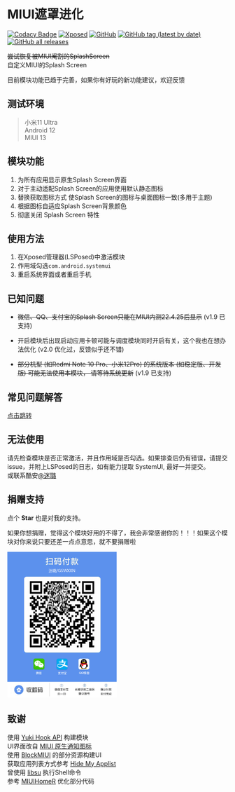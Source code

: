 # MIUI遮罩进化

[![Codacy Badge](https://api.codacy.com/project/badge/Grade/ffbf5a0bdf954416a2e1d4347b1ea797)](https://app.codacy.com/gh/GSWXXN/RestoreSplashScreen?utm_source=github.com&utm_medium=referral&utm_content=GSWXXN/RestoreSplashScreen&utm_campaign=Badge_Grade)
[![Xposed](https://img.shields.io/badge/-Xposed-green?style=flat&logo=Android&logoColor=white)](https://github.com/Xposed-Modules-Repo/com.gswxxn.restoresplashscreen/)
[![GitHub](https://img.shields.io/github/license/GSWXXN/RestoreSplashScreen)](https://github.com/GSWXXN/RestoreSplashScreen/blob/master/LICENSE)
[![GitHub tag (latest by date)](https://img.shields.io/github/v/tag/GSWXXN/RestoreSplashScreen?label=version)](https://github.com/Xposed-Modules-Repo/com.gswxxn.restoresplashscreen/releases)
[![GitHub all releases](https://img.shields.io/github/downloads/Xposed-Modules-Repo/com.gswxxn.restoresplashscreen/total?label=Downloads)](https://github.com/Xposed-Modules-Repo/com.gswxxn.restoresplashscreen/releases)

~~尝试恢复被MIUI阉割的SplashScreen~~  
自定义MIUI的Splash Screen

目前模块功能已趋于完善，如果你有好玩的新功能建议，欢迎反馈

## 测试环境

> 小米11 Ultra  
> Android 12  
> MIUI 13

## 模块功能

1. 为所有应用显示原生Splash Screen界面
2. 对于主动适配Splash Screen的应用使用默认静态图标
3. 替换获取图标方式 使Splash Screen的图标与桌面图标一致(多用于主题)
4. 根据图标自适应Splash Screen背景颜色
5. 彻底关闭 Splash Screen 特性

## 使用方法

1. 在Xposed管理器(LSPosed)中激活模块
2. 作用域勾选`com.android.systemui`
3. 重启系统界面或者重启手机

## 已知问题

- ~~微信、QQ、支付宝的Splash Screen只能在MIUI内测22.4.25后显示~~ (v1.9 已支持)

- 开启模块后出现启动应用卡顿可能与调度模块同时开启有关，这个我也在想办法优化 (v2.0 优化过，反馈似乎还不错)

- ~~部分机型 (如Redmi Note 10 Pro、小米12Pro) 的系统版本 (如稳定版、开发版) 可能无法使用本模块，
请等待系统更新~~ (v1.9 已支持)

## 常见问题解答

[点击跳转](https://gswxxn.coding.net/public/restoresplashscreen/faq/git)

## 无法使用

请先检查模块是否正常激活，并且作用域是否勾选。如果排查后仍有错误，请提交issue，并附上LSPosed的日志，如有能力提取
SystemUI, 最好一并提交。  
或联系酷安[@迷璐](http://www.coolapk.com/u/1189245)

## 捐赠支持

点个 **Star** 也是对我的支持。

如果你想捐赠，觉得这个模块好用的不得了，我会非常感谢你的！！！如果这个模块对你来说只要还差一点点意思，就不要捐赠啦

<img
    src="https://raw.githubusercontent.com/GSWXXN/RestoreSplashScreen/master/Doc/donate.png"
    width = "250"
    alt="donate"
/>

## 致谢

使用 [Yuki Hook API](https://github.com/fankes/YukiHookAPI) 构建模块  
UI界面改自 [MIUI 原生通知图标](https://github.com/fankes/MIUINativeNotifyIcon)  
使用 [BlockMIUI](https://github.com/Block-Network/blockmiui) 的部分资源构建UI  
获取应用列表方式参考 [Hide My Applist](https://github.com/Dr-TSNG/Hide-My-Applist)  
曾使用 [libsu](https://github.com/topjohnwu/libsu) 执行Shell命令  
参考 [MIUIHomeR](https://github.com/qqlittleice/MiuiHome_R) 优化部分代码
